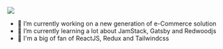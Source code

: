 ![](https://github-readme-stats.vercel.app/api?username=raphaelmansuy&show_icons=true&count_private=true)

- 🔭 I’m currently working on a new generation of e-Commerce solution
- 🌱 I’m currently learning a lot about JamStack, Gatsby and Redwoodjs
- 🚀 I'm a big of fan of ReactJS, Redux and Tailwindcss

<!--
**raphaelmansuy/raphaelmansuy** is a ✨ _special_ ✨ repository because its `README.md` (this file) appears on your GitHub profile.

Here are some ideas to get you started:

- 🔭 I’m currently working on ...
- 🌱 I’m currently learning ...
- 👯 I’m looking to collaborate on ...
- 🤔 I’m looking for help with ...
- 💬 Ask me about ...
- 📫 How to reach me: ...
- 😄 Pronouns: ...
- ⚡ Fun fact: ...
-->
